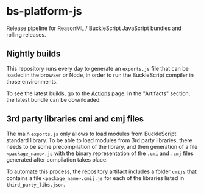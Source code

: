 # bs-platform-js

Release pipeline for ReasonML / BuckleScript JavaScript bundles and rolling releases.

## Nightly builds

This repository runs every day to generate an `exports.js` file that can be loaded in the browser or Node, in order
to run the BuckleScript compiler in those environments.

To see the latest builds, go to the [Actions](https://github.com/reason-association/bs-platform-js/actions) page. In the
"Artifacts" section, the latest bundle can be downloaded.

## 3rd party libraries cmi and cmj files

The main `exports.js` only allows to load modules from BuckleScript standard library. To be able to load modules from
3rd party libraries, there needs to be some precompilation of the library, and then generation of a file `<package_name>.js`
with the binary representation of the `.cmi` and `.cmj` files generated after compilation takes place.

To automate this process, the repository artifact includes a folder `cmijs` that contains a file
`<package_name>.cmij.js` for each of the libraries listed in `third_party_libs.json`.
